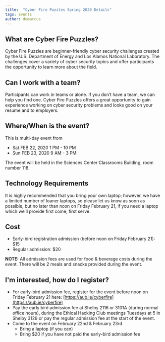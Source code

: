 ```yaml
---
title:  "Cyber Fire Puzzles Spring 2020 Details"
tags: events
author: demarcus
---
```


## What are Cyber Fire Puzzles?
Cyber Fire Puzzles are beginner-friendly cyber security challenges created by the U.S. Department of Energy and Los Alamos National
Laboratory. The challenges cover a variety of cyber security topics and offer participants the opportunity to learn more about the field.

## Can I work with a team?
Participants can work in teams or alone. If you don’t have a team, we can help you find one. Cyber Fire Puzzles offers a great
opportunity to gain experience working on cyber security problems and looks good on your resume and to employers.

## Where/When is the event?
This is multi-day event from 
* Sat FEB 22, 2020 1 PM - 10 PM
* Sun FEB 23, 2020 9 AM - 3 PM

The event will be held in the Sciences Center Classrooms Building, room number 118.

## Technology Requirements
It is highly recommended that you bring your own laptop; however, we have a limited number of loaner laptops, so please let us know as
soon as possible, but no later than noon on Friday February 21, if you need a laptop which we’ll provide first come, first serve.

## Cost
* Early-bird registration admission (before noon on Friday February 21): $15
* Regular admission: $20

__NOTE:__ All admission fees are used for food & beverage costs during the event. There will be 2 meals and snacks provided during the
event.

## I'm interested, how do I register?
* For early-bird admission fee, register for the event before noon on Friday February 21 here: [https://aub.ie/cyberfire](https://aub.ie/cyberfire)
* Pay the early bird admission fee at Shelby 2116 or 3101A (during normal office hours), during the Ethical Hacking Club meetings Tuesdays at 5 in Shelby 3129 or pay the regular admission fee at the start of the event.
* Come to the event on February 22nd & February 23rd
  - Bring a laptop (if you can)
  - Bring $20 if you have not paid the early-bird admission fee
